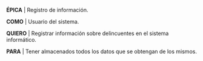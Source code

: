 ﻿**ÉPICA** | Registro de información.

**COMO** | Usuario del sistema.  
 
**QUIERO** | Registrar información sobre delincuentes en el sistema informático.  

**PARA** | Tener almacenados todos los datos que se obtengan de los mismos.  
